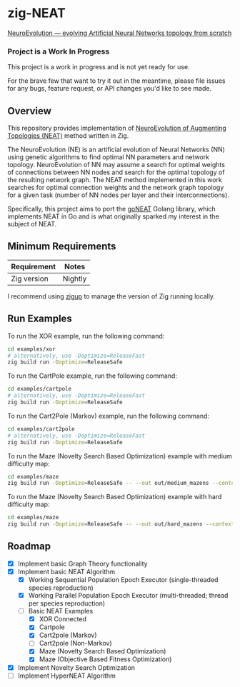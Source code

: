 # zig-NEAT

[NeuroEvolution — evolving Artificial Neural Networks topology from scratch](https://becominghuman.ai/neuroevolution-evolving-artificial-neural-networks-topology-from-the-scratch-d1ebc5540d84)

### Project is a Work In Progress

This project is a work in progress and is not yet ready for use.

For the brave few that want to try it out in the meantime, please file issues for any bugs, feature request, or API changes you'd like to see made.

## Overview

This repository provides implementation of [NeuroEvolution of Augmenting Topologies (NEAT)](http://www.cs.ucf.edu/~kstanley/neat.html) method written in Zig.

The NeuroEvolution (NE) is an artificial evolution of Neural Networks (NN) using genetic algorithms to find optimal NN parameters and network topology. NeuroEvolution of NN may assume a search for optimal weights of connections between NN nodes and search for the optimal topology of the resulting network graph. The NEAT method implemented in this work searches for optimal connection weights and the network graph topology for a given task (number of NN nodes per layer and their interconnections).

Specifically, this project aims to port the [goNEAT](https://github.com/yaricom/goNEAT) Golang library, which implements NEAT in Go and is what originally sparked my interest in the subject of NEAT.

## Minimum Requirements

| Requirement | Notes   |
| ----------- | ------- |
| Zig version | Nightly |

I recommend using [zigup](https://github.com/marler8997/zigup) to manage the version of Zig running locally.

## Run Examples

To run the XOR example, run the following command:

```bash
cd examples/xor
# alternatively, use -Doptimize=ReleaseFast
zig build run -Doptimize=ReleaseSafe
```

To run the CartPole example, run the following command:

```bash
cd examples/cartpole
# alternatively, use -Doptimize=ReleaseFast
zig build run -Doptimize=ReleaseSafe
```

To run the Cart2Pole (Markov) example, run the following command:

```bash
cd examples/cart2pole
# alternatively, use -Doptimize=ReleaseFast
zig build run -Doptimize=ReleaseSafe
```

To run the Maze (Novelty Search Based Optimization) example with medium difficulty map:

```bash
cd examples/maze
zig build run -Doptimize=ReleaseSafe -- --out out/medium_mazens --context data/maze.neat --genome data/mazestartgenes --maze data/medium_maze.txt --experiment MazeNS
```

To run the Maze (Novelty Search Based Optimization) example with hard difficulty map:

```bash
cd examples/maze
zig build run -Doptimize=ReleaseSafe -- --out out/hard_mazens --context data/maze.neat --genome data/mazestartgenes --maze data/hard_maze.txt --experiment MazeNS
```

## Roadmap

- [x] Implement basic Graph Theory functionality
- [x] Implement basic NEAT Algorithm
  - [x] Working Sequential Population Epoch Executor (single-threaded species reproduction)
  - [x] Working Parallel Population Epoch Executor (multi-threaded; thread per species reproduction)
  - [ ] Basic NEAT Examples
    - [x] XOR Connected
    - [x] Cartpole
    - [x] Cart2pole (Markov)
    - [ ] Cart2pole (Non-Markov)
    - [x] Maze (Novelty Search Based Optimization)
    - [x] Maze (Objective Based Fitness Optimization)
- [x] Implement Novelty Search Optimization
- [ ] Implement HyperNEAT Algorithm
